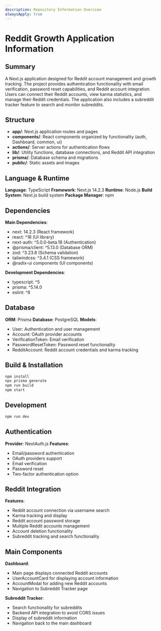 ```yaml
---
description: Repository Information Overview
alwaysApply: true
---
```


# Reddit Growth Application Information

## Summary
A Next.js application designed for Reddit account management and growth tracking. The project provides authentication functionality with email verification, password reset capabilities, and Reddit account integration. Users can connect their Reddit accounts, view karma statistics, and manage their Reddit credentials. The application also includes a subreddit tracker feature to search and monitor subreddits.

## Structure
- **app/**: Next.js application routes and pages
- **components/**: React components organized by functionality (auth, Dashboard, common, ui)
- **actions/**: Server actions for authentication flows
- **lib/**: Utility functions, database connections, and Reddit API integration
- **prisma/**: Database schema and migrations
- **public/**: Static assets and images

## Language & Runtime
**Language**: TypeScript
**Framework**: Next.js 14.2.3
**Runtime**: Node.js
**Build System**: Next.js build system
**Package Manager**: npm

## Dependencies
**Main Dependencies**:
- next: 14.2.3 (React framework)
- react: ^18 (UI library)
- next-auth: ^5.0.0-beta.18 (Authentication)
- @prisma/client: ^5.13.0 (Database ORM)
- zod: ^3.23.8 (Schema validation)
- tailwindcss: ^3.4.1 (CSS framework)
- @radix-ui components (UI components)

**Development Dependencies**:
- typescript: ^5
- prisma: ^5.14.0
- eslint: ^8

## Database
**ORM**: Prisma
**Database**: PostgreSQL
**Models**: 
- User: Authentication and user management
- Account: OAuth provider accounts
- VerificationToken: Email verification
- PasswordResetToken: Password reset functionality
- RedditAccount: Reddit account credentials and karma tracking

## Build & Installation
```bash
npm install
npx prisma generate
npm run build
npm start
```

## Development
```bash
npm run dev
```

## Authentication
**Provider**: NextAuth.js
**Features**: 
- Email/password authentication
- OAuth providers support
- Email verification
- Password reset
- Two-factor authentication option

## Reddit Integration
**Features**:
- Reddit account connection via username search
- Karma tracking and display
- Reddit account password storage
- Multiple Reddit accounts management
- Account deletion functionality
- Subreddit tracking and search functionality

## Main Components
**Dashboard**:
- Main page displays connected Reddit accounts
- UserAccountCard for displaying account information
- AccountModal for adding new Reddit accounts
- Navigation to Subreddit Tracker page

**Subreddit Tracker**:
- Search functionality for subreddits
- Backend API integration to avoid CORS issues
- Display of subreddit information
- Navigation back to the main dashboard